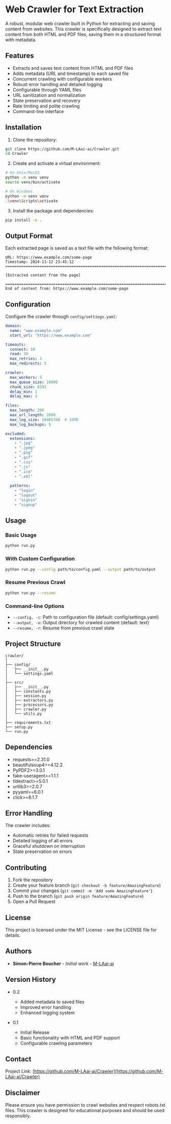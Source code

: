 # Web Crawler for Text Extraction

A robust, modular web crawler built in Python for extracting and saving content from websites. This crawler is specifically designed to extract text content from both HTML and PDF files, saving them in a structured format with metadata.

## Features

- Extracts and saves text content from HTML and PDF files
- Adds metadata (URL and timestamp) to each saved file
- Concurrent crawling with configurable workers
- Robust error handling and detailed logging
- Configurable through YAML files
- URL sanitization and normalization
- State preservation and recovery
- Rate limiting and polite crawling
- Command-line interface

## Installation

1. Clone the repository:
```bash
git clone https://github.com/M-LAai-ai/Crawler.git
cd Crawler
```

2. Create and activate a virtual environment:
```bash
# On Unix/MacOS
python -m venv venv
source venv/bin/activate

# On Windows
python -m venv venv
.\venv\Scripts\activate
```

3. Install the package and dependencies:
```bash
pip install -e .
```

## Output Format

Each extracted page is saved as a text file with the following format:

```text
URL: https://www.example.com/some-page
Timestamp: 2024-11-12 23:45:12
====================================================================================================

[Extracted content from the page]

====================================================================================================
End of content from: https://www.example.com/some-page
```

## Configuration

Configure the crawler through `config/settings.yaml`:

```yaml
domain:
  name: "www.example.com"
  start_url: "https://www.example.com"

timeouts:
  connect: 10
  read: 30
  max_retries: 3
  max_redirects: 5

crawler:
  max_workers: 5
  max_queue_size: 10000
  chunk_size: 8192
  delay_min: 1
  delay_max: 3

files:
  max_length: 200
  max_url_length: 2000
  max_log_size: 10485760  # 10MB
  max_log_backups: 5

excluded:
  extensions:
    - ".jpg"
    - ".jpeg"
    - ".png"
    - ".gif"
    - ".css"
    - ".js"
    - ".ico"
    - ".xml"
  
  patterns:
    - "login"
    - "logout"
    - "signin"
    - "signup"
```

## Usage

### Basic Usage

```bash
python run.py
```

### With Custom Configuration

```bash
python run.py --config path/to/config.yaml --output path/to/output
```

### Resume Previous Crawl

```bash
python run.py --resume
```

### Command-line Options

- `--config, -c`: Path to configuration file (default: config/settings.yaml)
- `--output, -o`: Output directory for crawled content (default: text)
- `--resume, -r`: Resume from previous crawl state

## Project Structure

```
crawler/
│
├── config/
│   ├── __init__.py
│   └── settings.yaml
│
├── src/
│   ├── __init__.py
│   ├── constants.py
│   ├── session.py
│   ├── extractors.py
│   ├── processors.py
│   ├── crawler.py
│   └── utils.py
│
├── requirements.txt
├── setup.py
└── run.py
```

## Dependencies

- requests>=2.31.0
- beautifulsoup4>=4.12.2
- PyPDF2>=3.0.1
- fake-useragent>=1.1.1
- tldextract>=5.0.1
- urllib3>=2.0.7
- pyyaml>=6.0.1
- click>=8.1.7

## Error Handling

The crawler includes:
- Automatic retries for failed requests
- Detailed logging of all errors
- Graceful shutdown on interruption
- State preservation on errors

## Contributing

1. Fork the repository
2. Create your feature branch (`git checkout -b feature/AmazingFeature`)
3. Commit your changes (`git commit -m 'Add some AmazingFeature'`)
4. Push to the branch (`git push origin feature/AmazingFeature`)
5. Open a Pull Request

## License

This project is licensed under the MIT License - see the LICENSE file for details.

## Authors

- **Simon-Pierre Boucher** - *Initial work* - [M-LAai-ai](https://github.com/M-LAai-ai)

## Version History

* 0.2
    * Added metadata to saved files
    * Improved error handling
    * Enhanced logging system

* 0.1
    * Initial Release
    * Basic functionality with HTML and PDF support
    * Configurable crawling parameters

## Contact

Project Link: [https://github.com/M-LAai-ai/Crawler](https://github.com/M-LAai-ai/Crawler)

## Disclaimer

Please ensure you have permission to crawl websites and respect robots.txt files. This crawler is designed for educational purposes and should be used responsibly.
